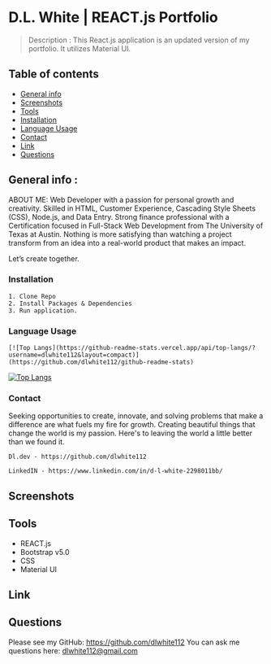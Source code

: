 # D.L. White | REACT.js Portfolio 
  > Description : This React.js application is an updated version of my portfolio. It utilizes Material UI.
  
  ## Table of contents
  * [General info](#general-info)
  * [Screenshots](#screenshots)
  * [Tools](#tools)
  * [Installation](#installation)
  * [Language Usage](#language-usage)
  * [Contact](#contact)
  * [Link](#link)
  * [Questions](#Questions)
  
  
  ## General info : 
ABOUT ME: Web Developer with a passion for personal growth and creativity. Skilled in HTML, Customer Experience, Cascading Style Sheets (CSS), Node.js, and Data Entry. Strong finance professional with a Certification focused in Full-Stack Web Development from The University of Texas at Austin. Nothing is more satisfying than watching a project transform from an idea into a real-world product that makes an impact. 

Let’s create together. 

  ### Installation 
    1. Clone Repo
    2. Install Packages & Dependencies
    3. Run application.

  ### Language Usage
    [![Top Langs](https://github-readme-stats.vercel.app/api/top-langs/?username=dlwhite112&layout=compact)](https://github.com/dlwhite112/github-readme-stats)
[![Top Langs](https://github-readme-stats.vercel.app/api/top-langs/?username=dlwhite112)](https://github.com/dlwhite112/github-readme-stats)


  ### Contact
Seeking opportunities to create, innovate, and solving problems that make a difference are what fuels my fire for growth. Creating beautiful things that change the world is my passion. Here's to leaving the world a little better than we found it.


    Dl.dev - https://github.com/dlwhite112
    
    LinkedIN - https://www.linkedin.com/in/d-l-white-2298011bb/

  
  ## Screenshots

  
  ## Tools
  * REACT.js
  * Bootstrap v5.0
  * CSS
  * Material UI

  
  ## Link
  
  
  ## Questions
  Please see my GitHub: https://github.com/dlwhite112
  You can ask me questions here: dlwhite112@gmail.com
